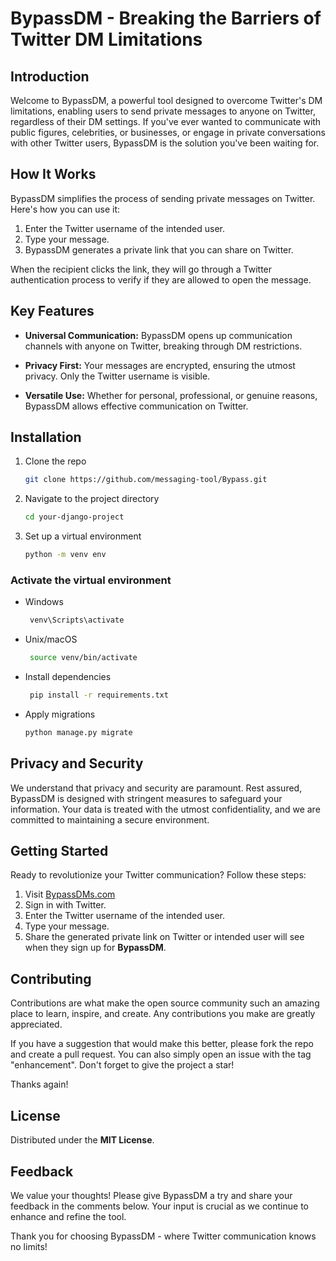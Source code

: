 # BypassDM - Breaking the Barriers of Twitter DM Limitations

## Introduction

Welcome to BypassDM, a powerful tool designed to overcome Twitter's DM limitations, enabling users to send private messages to anyone on Twitter, regardless of their DM settings. If you've ever wanted to communicate with public figures, celebrities, or businesses, or engage in private conversations with other Twitter users, BypassDM is the solution you've been waiting for.

## How It Works

BypassDM simplifies the process of sending private messages on Twitter. Here's how you can use it:

1. Enter the Twitter username of the intended user.
2. Type your message.
3. BypassDM generates a private link that you can share on Twitter.

When the recipient clicks the link, they will go through a Twitter authentication process to verify if they are allowed to open the message.

## Key Features

- **Universal Communication:** BypassDM opens up communication channels with anyone on Twitter, breaking through DM restrictions.

- **Privacy First:** Your messages are encrypted, ensuring the utmost privacy. Only the Twitter username is visible.

- **Versatile Use:** Whether for personal, professional, or genuine reasons, BypassDM allows effective communication on Twitter.

## Installation

1. Clone the repo
   ```sh
   git clone https://github.com/messaging-tool/Bypass.git
   ```

2. Navigate to the project directory
   ```sh
   cd your-django-project
   ```

3. Set up a virtual environment
   ```sh
   python -m venv env
   ```

### Activate the virtual environment
- Windows
  ```sh
   venv\Scripts\activate

   ```
- Unix/macOS
  ```sh
   source venv/bin/activate

   ```

- Install dependencies
  ```sh
   pip install -r requirements.txt

   ```


- Apply migrations
  ```sh
  python manage.py migrate

   ```


## Privacy and Security

We understand that privacy and security are paramount. Rest assured, BypassDM is designed with stringent measures to safeguard your information. Your data is treated with the utmost confidentiality, and we are committed to maintaining a secure environment.

## Getting Started

Ready to revolutionize your Twitter communication? Follow these steps:

1. Visit [BypassDMs.com](https://bypassdms.com)
2. Sign in with Twitter.
3. Enter the Twitter username of the intended user.
4. Type your message.
5. Share the generated private link on Twitter or intended user will see when they sign up for **BypassDM**.

## Contributing

Contributions are what make the open source community such an amazing place to learn, inspire, and create. Any contributions you make are greatly appreciated.

If you have a suggestion that would make this better, please fork the repo and create a pull request. You can also simply open an issue with the tag "enhancement". Don't forget to give the project a star! 

Thanks again!

## License
Distributed under the **MIT License**. 

## Feedback

We value your thoughts! Please give BypassDM a try and share your feedback in the comments below. Your input is crucial as we continue to enhance and refine the tool.

Thank you for choosing BypassDM - where Twitter communication knows no limits!
